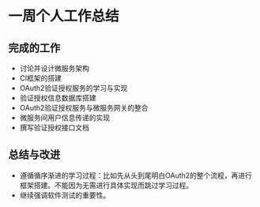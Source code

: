 # 一周个人工作总结

## 完成的工作

* 讨论并设计微服务架构
* CI框架的搭建
* OAuth2验证授权服务的学习与实现
* 验证授权信息数据库搭建
* OAuth2验证授权服务与微服务网关的整合
* 微服务间用户信息传递的实现
* 撰写验证授权接口文档

## 总结与改进

* 遵循循序渐进的学习过程：比如先从头到尾明白OAuth2的整个流程，再进行框架搭建。不能因为无需进行具体实现而跳过学习过程。
* 继续强调软件测试的重要性。